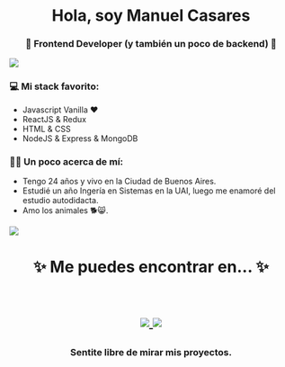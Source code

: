 <h1 align="center"> Hola, soy Manuel Casares </h1>
<h3 align="center">🚀 Frontend Developer (y también un poco de backend) 🚀</h3>

<img src="https://yata-apix-a9caea66-ad78-425f-aa08-e292558ebb65.lss.locawebcorp.com.br/b7c7dbff38ae4f419c94ce8d2254b9d9.png"> 

### 💻 Mi stack favorito:
- Javascript Vanilla ❤
- ReactJS & Redux
- HTML & CSS
- NodeJS & Express & MongoDB

### 👨‍🦱 Un poco acerca de mí:
- Tengo 24 años y vivo en la Ciudad de Buenos Aires.
- Estudié un año Ingería en Sistemas en la UAI, luego me enamoré del estudio autodidacta.
- Amo los animales 🐕😸.

<img src="https://yata-apix-a9caea66-ad78-425f-aa08-e292558ebb65.lss.locawebcorp.com.br/b7c7dbff38ae4f419c94ce8d2254b9d9.png"> 

<h1 align="center">
✨ Me puedes encontrar en... ✨
  
  <p align="center"><br/>
   <a href="https://www.linkedin.com/in/manuelcasares/">
    <img src="https://img.shields.io/static/v1?label=linkedin&message=manuel-casares&color=blue">
  </a>
  
  <a href="https://portfolio-manuelcasares.netlify.app/">
    <img src="https://img.shields.io/static/v1?label=portfolio&message=manuel-casares&color=red">
  </a>
</p>
</h1>

<h3 align="center"><strong> Sentite libre de mirar mis proyectos. </strong> </h3>
